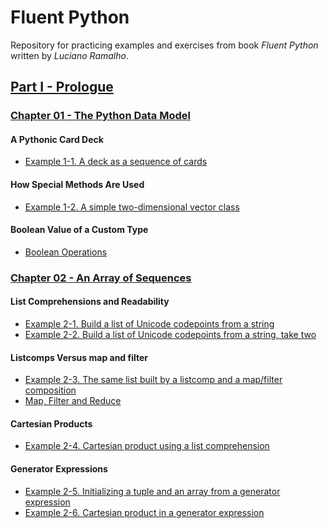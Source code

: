 # Fluent Python

Repository for practicing examples and exercises 
from book _Fluent Python_ written by _Luciano Ramalho_.

## [Part I - Prologue](part1)
### [Chapter 01 - The Python Data Model](part1/chapter01)
#### A Pythonic Card Deck
- [Example 1-1. A deck as a sequence of cards](part1/chapter01/example_1-1.py)
#### How Special Methods Are Used
- [Example 1-2. A simple two-dimensional vector class](part1/chapter01/example_1-2.py)
#### Boolean Value of a Custom Type
- [Boolean Operations](part1/chapter01/boolean_operations.md)

### [Chapter 02 - An Array of Sequences](part2/chapter02)
#### List Comprehensions and Readability
- [Example 2-1. Build a list of Unicode codepoints from a string](part2/chapter02/example_2-1.py)
- [Example 2-2. Build a list of Unicode codepoints from a string, take two](part2/chapter02/example_2-2.py)
#### Listcomps Versus map and filter
- [Example 2-3. The same list built by a listcomp and a map/filter composition](part2/chapter02/example_2-3.py)
- [Map, Filter and Reduce](part2/chapter02/map_filter_reduce.md)
#### Cartesian Products
- [Example 2-4. Cartesian product using a list comprehension](part2/chapter02/example_2-4.py)
#### Generator Expressions
- [Example 2-5. Initializing a tuple and an array from a generator expression](part2/chapter02/example_2-5.py)
- [Example 2-6. Cartesian product in a generator expression](part2/chapter02/example_2-6.py)
